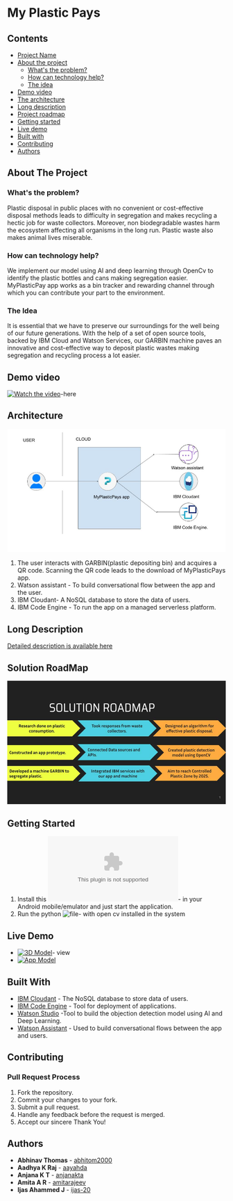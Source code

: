 # My Plastic Pays


## Contents

- [Project Name](#my-plastic-pays)
- [About the project](#about-the-project)
  - [What's the problem?](#whats-the-problem)
  - [How can technology help?](#how-can-technology-help)
  - [The idea](#the-idea)
- [Demo video](#demo-video)
- [The architecture](#architecture)
- [Long description](#long-description)
- [Project roadmap](#solution-roadmap)
- [Getting started](#getting-started)
- [Live demo](#live-demo)
- [Built with](#built-with)
- [Contributing](#contributing)
- [Authors](#authors)

## About The Project

### What's the problem?

Plastic disposal in public places with no convenient or cost-effective disposal methods leads to difficulty in segregation and makes recycling a hectic job for waste collectors.
Moreover, non biodegradable wastes harm the ecosystem affecting all organisms in the long run. Plastic waste also makes animal lives miserable.

### How can technology help?

We implement our model using AI and deep learning through OpenCv to identify the plastic bottles and cans making segregation easier.
MyPlasticPay app works as a bin tracker and rewarding channel through which you can contribute your part to the environment.

### The Idea

  It is essential that we have to preserve our surroundings for the well being of our future generations. With the help  of a set of  open source tools, backed by IBM Cloud and Watson Services, our GARBIN machine paves an innovative and cost-effective way to deposit plastic wastes making segregation and recycling process a lot easier.

## Demo video
[![Watch the video](https://youtu.be/o37L91SnWbw)](https://youtu.be/o37L91SnWbw)-here 


## Architecture

![Architecture](./docs/Architecture.jpg)
1. The user interacts with GARBIN(plastic depositing bin) and acquires a QR code. Scanning the QR code leads to the download of MyPlasticPays app.
2. Watson assistant - To build conversational flow between the app and the user.
3. IBM Cloudant- A NoSQL database to store the data of users.
4. IBM Code Engine - To run the app on a managed serverless platform.


## Long Description

[Detailed description is available here](./docs/DESCRIPTION.md)

## Solution RoadMap

![Roadmap](./docs/roadmap.jpg)

## Getting Started

1. Install this ![Apk file](./MyPlasticPay.apk)- in your Android mobile/emulator and just start the application.
2. Run the python ![file](./MyPlasticPay/Object-Detection/)- with open cv installed in the system 

## Live Demo

- [![3D Model](https://www.tinkercad.com/things/ekWntHBtslJ-spectacular-blad)](https://www.tinkercad.com/things/ekWntHBtslJ-spectacular-blad)- view
- [![App Model](https://www.figma.com/file/N96XsXducpJCh7nTUTHLDE/MyPLasticPays?node-id=0%3A1)](https://www.figma.com/file/N96XsXducpJCh7nTUTHLDE/MyPLasticPays?node-id=0%3A1)

## Built With

- [IBM Cloudant](https://cloud.ibm.com/catalog?search=cloudant#search_results) - The NoSQL database to store data of users.
- [IBM Code Engine](https://cloud.ibm.com/catalog?search=engine#search_results) - Tool for deployment of applications.
- [Watson Studio](https://cloud.ibm.com/catalog/services/watson-studio) -Tool to build the objection detection model using AI and Deep Learning.
- [Watson Assistant](https://cloud.ibm.com/catalog/services/watson-assistant) - Used to build conversational flows between the app and users.

## Contributing

### Pull Request Process

1. Fork the repository. 
2. Commit your changes to your fork. 
3. Submit a pull request.
4. Handle any feedback before the request is merged.
5. Accept our sincere Thank You!


## Authors

- **Abhinav Thomas**  - [abhitom2000](https://github.com/abhitom2000)
- **Aadhya K Raj**  - [aayahda](https://github.com/aayahda)
- **Anjana K T**  - [anjanakta](https://github.com/anjanakta)
- **Amita A R**  - [amitarajeev](https://github.com/amitarajeev)
- **Ijas Ahammed J**  - [ijas-20](https://github.com/ijas-20)



